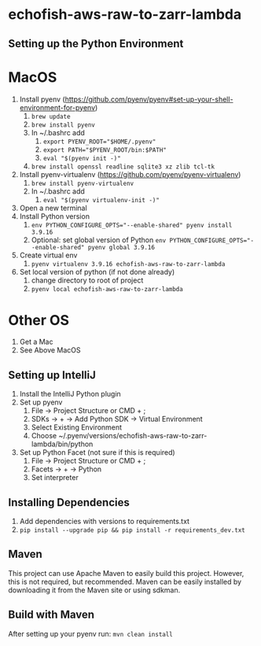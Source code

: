# echofish-aws-raw-to-zarr-lambda

## Setting up the Python Environment

# MacOS
  1. Install pyenv (https://github.com/pyenv/pyenv#set-up-your-shell-environment-for-pyenv)
     1. ```brew update```
     2. ```brew install pyenv```
     3. In ~/.bashrc add
        1. ```export PYENV_ROOT="$HOME/.pyenv"```
        2. ```export PATH="$PYENV_ROOT/bin:$PATH"```
        3. ```eval "$(pyenv init -)"```
     4. ```brew install openssl readline sqlite3 xz zlib tcl-tk```
  2. Install pyenv-virtualenv (https://github.com/pyenv/pyenv-virtualenv)
     1. ```brew install pyenv-virtualenv```
     2. In ~/.bashrc add
         1. ```eval "$(pyenv virtualenv-init -)"```
  3. Open a new terminal
  4. Install Python version
     1. ```env PYTHON_CONFIGURE_OPTS="--enable-shared" pyenv install 3.9.16```
     2. Optional: set global version of Python ```env PYTHON_CONFIGURE_OPTS="--enable-shared" pyenv global 3.9.16```
  5. Create virtual env
     1. ```pyenv virtualenv 3.9.16 echofish-aws-raw-to-zarr-lambda```
  6. Set local version of python (if not done already)
     1. change directory to root of project
     2. ```pyenv local echofish-aws-raw-to-zarr-lambda```

# Other OS
  1. Get a Mac
  2. See Above MacOS

## Setting up IntelliJ

  1. Install the IntelliJ Python plugin
  2. Set up pyenv
     1. File -> Project Structure or CMD + ;
     2. SDKs -> + -> Add Python SDK -> Virtual Environment
     3. Select Existing Environment
     4. Choose ~/.pyenv/versions/echofish-aws-raw-to-zarr-lambda/bin/python
  3. Set up Python Facet (not sure if this is required)
     1. File -> Project Structure or CMD + ;
     2. Facets -> + -> Python 
     3. Set interpreter 

## Installing Dependencies

  1. Add dependencies with versions to requirements.txt
  2. ```pip install --upgrade pip && pip install -r requirements_dev.txt```

## Maven
This project can use Apache Maven to easily build this project.  However, this is not required, but recommended.
Maven can be easily installed by downloading it from the Maven site or using sdkman.

## Build with Maven
After setting up your pyenv run:
```mvn clean install```
